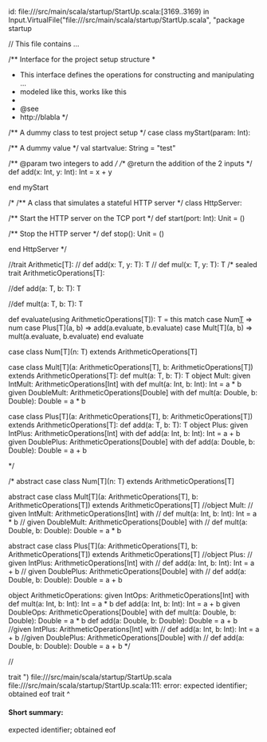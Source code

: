 id: file://<WORKSPACE>/src/main/scala/startup/StartUp.scala:[3169..3169) in Input.VirtualFile("file://<WORKSPACE>/src/main/scala/startup/StartUp.scala", "package startup

// This file contains ...

/** Interface for the project setup structure
  *
  * This interface defines the operations for constructing and manipulating ...
  * modeled like this, works like this
  *
  * @see
  *   http://blabla
  */

/** A dummy class to test project setup */
case class myStart(param: Int):

  /** A dummy value */
  val startvalue: String = "test"

  /** @param two integers to add */
  /** @return the addition of the 2 inputs */
  def add(x: Int, y: Int): Int = x + y

end myStart

/*
/** A class that simulates a stateful HTTP server */
class HttpServer:

  /** Start the HTTP server on the TCP port */
  def start(port: Int): Unit = ()

  /** Stop the HTTP server */
  def stop(): Unit = ()

end HttpServer
*/


//trait Arithmetic[T]:
//  def add(x: T, y: T): T
//  def mul(x: T, y: T): T
/*
sealed trait ArithmeticOperations[T]:

  //def add(a: T, b: T): T
  
  //def mult(a: T, b: T): T
  
  def evaluate(using ArithmeticOperations[T]): T =
    this match
      case Num[T](num) => num
      case Plus[T](a, b) => add(a.evaluate, b.evaluate)
      case Mult[T](a, b) => mult(a.evaluate, b.evaluate)
  end evaluate

case class Num[T](n: T) extends ArithmeticOperations[T]

case class Mult[T](a: ArithmeticOperations[T], b: ArithmeticOperations[T]) extends ArithmeticOperations[T]:
  def mult(a: T, b: T): T
object Mult:
  given IntMult: ArithmeticOperations[Int] with
    def mult(a: Int, b: Int): Int = a * b
  given DoubleMult: ArithmeticOperations[Double] with
    def mult(a: Double, b: Double): Double = a * b

case class Plus[T](a: ArithmeticOperations[T], b: ArithmeticOperations[T]) extends ArithmeticOperations[T]:
  def add(a: T, b: T): T
object Plus:
  given IntPlus: ArithmeticOperations[Int] with
    def add(a: Int, b: Int): Int = a + b
  given DoublePlus: ArithmeticOperations[Double] with
    def add(a: Double, b: Double): Double = a + b

*/


/*
abstract case class Num[T](n: T) extends ArithmeticOperations[T]

abstract case class Mult[T](a: ArithmeticOperations[T], b: ArithmeticOperations[T]) extends ArithmeticOperations[T]
//object Mult:
//  given IntMult: ArithmeticOperations[Int] with
//    def mult(a: Int, b: Int): Int = a * b
//  given DoubleMult: ArithmeticOperations[Double] with
//    def mult(a: Double, b: Double): Double = a * b

abstract case class Plus[T](a: ArithmeticOperations[T], b: ArithmeticOperations[T]) extends ArithmeticOperations[T]
//object Plus:
//  given IntPlus: ArithmeticOperations[Int] with
//    def add(a: Int, b: Int): Int = a + b
//  given DoublePlus: ArithmeticOperations[Double] with
//    def add(a: Double, b: Double): Double = a + b

object ArithmeticOperations:
  given IntOps: ArithmeticOperations[Int] with
    def mult(a: Int, b: Int): Int = a * b
    def add(a: Int, b: Int): Int = a + b
  given DoubleOps: ArithmeticOperations[Double] with
    def mult(a: Double, b: Double): Double = a * b
    def add(a: Double, b: Double): Double = a + b
  //given IntPlus: ArithmeticOperations[Int] with
  //  def add(a: Int, b: Int): Int = a + b
  //given DoublePlus: ArithmeticOperations[Double] with
  //  def add(a: Double, b: Double): Double = a + b
*/


//

trait ")
file://<WORKSPACE>/src/main/scala/startup/StartUp.scala
file://<WORKSPACE>/src/main/scala/startup/StartUp.scala:111: error: expected identifier; obtained eof
trait 
      ^
#### Short summary: 

expected identifier; obtained eof